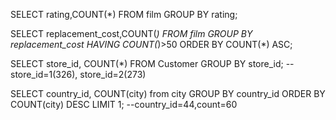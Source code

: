 SELECT rating,COUNT(*) FROM film
GROUP BY rating;

SELECT replacement_cost,COUNT(*) FROM film
GROUP BY replacement_cost
HAVING COUNT(*)>50
ORDER BY COUNT(*) ASC;

SELECT store_id, COUNT(*) FROM Customer
GROUP BY store_id; --store_id=1(326), store_id=2(273)

SELECT country_id, COUNT(city) from city
GROUP BY country_id
ORDER BY COUNT(city) DESC
LIMIT 1; --country_id=44,count=60
